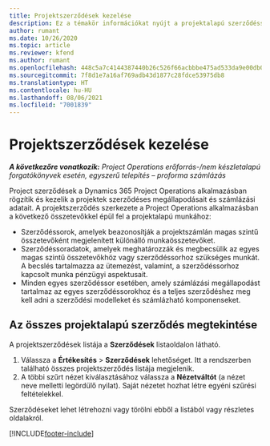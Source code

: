 ```yaml
---
title: Projektszerződések kezelése
description: Ez a témakör információkat nyújt a projektalapú szerződéssorok megtekintéséről.
author: rumant
ms.date: 10/26/2020
ms.topic: article
ms.reviewer: kfend
ms.author: rumant
ms.openlocfilehash: 448c5a7c4144387440b26c526f66acbbbe475ad533da9e00db0eb5d5e86be9e8
ms.sourcegitcommit: 7f8d1e7a16af769adb43d1877c28fdce53975db8
ms.translationtype: HT
ms.contentlocale: hu-HU
ms.lasthandoff: 08/06/2021
ms.locfileid: "7001839"
---
```

# <a name="manage-project-contracts"></a>Projektszerződések kezelése

_**A következőre vonatkozik:** Project Operations erőforrás-/nem készletalapú forgatókönyvek esetén, egyszerű telepítés – proforma számlázás_

Project szerződések a Dynamics 365 Project Operations alkalmazásban rögzítik és kezelik a projektek szerződéses megállapodásait és számlázási adatait. A projektszerződés szerkezete a Project Operations alkalmazásban a következő összetevőkkel épül fel a projektalapú munkához:

- Szerződéssorok, amelyek beazonosítják a projektszámlán magas szintű összetevőként megjelenített különálló munkaösszetevőket.
- Szerződéssoradatok, amelyek meghatározzák és megbecsülik az egyes magas szintű összetevőkhöz vagy szerződéssorhoz szükséges munkát. A becslés tartalmazza az ütemezést, valamint, a szerződéssorhoz kapcsolt munka pénzügyi aspektusait.
- Minden egyes szerződéssor esetében, amely számlázási megállapodást tartalmaz az egyes szerződéssorokhoz és a teljes szerződéshez meg kell adni a szerződési modelleket és számlázható komponenseket.

## <a name="view-all-project-based-contracts"></a>Az összes projektalapú szerződés megtekintése

A projektszerződések listája a **Szerződések** listaoldalon látható. 

1. Válassza a **Értékesítés** > **Szerződések** lehetőséget. Itt a rendszerben található összes projektszerződés listája megjelenik. 
2. A többi szűrt nézet kiválasztásához válassza a **Nézetváltót** (a nézet neve melletti legördülő nyilat). Saját nézetet hozhat létre egyéni szűrési feltételekkel.

Szerződéseket lehet létrehozni vagy törölni ebből a listából vagy részletes oldalakról.


[!INCLUDE[footer-include](../../includes/footer-banner.md)]